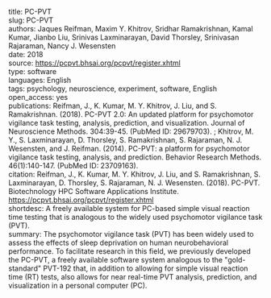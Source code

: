 title: PC-PVT  
slug: PC-PVT  
authors: Jaques Reifman, Maxim Y. Khitrov, Sridhar Ramakrishnan, Kamal Kumar, Jianbo Liu, Srinivas Laxminarayan, David Thorsley, Srinivasan Rajaraman, Nancy J. Wesensten  
date: 2018  
source: https://pcpvt.bhsai.org/pcpvt/register.xhtml  
type: software  
languages: English  
tags: psychology, neuroscience, experiment, software, English  
open_access: yes    
publications: Reifman, J., K. Kumar, M. Y. Khitrov, J. Liu, and S. Ramakrishnan. (2018). PC-PVT 2.0: An updated platform for psychomotor vigilance task testing, analysis, prediction, and visualization. Journal of Neuroscience Methods. 304:39-45. (PubMed ID: 29679703). ; Khitrov, M. Y., S. Laxminarayan, D. Thorsley, S. Ramakrishnan, S. Rajaraman, N. J. Wesensten, and J. Reifman. (2014). PC-PVT: a platform for psychomotor vigilance task testing, analysis, and prediction. Behavior Research Methods. 46(1):140-147. (PubMed ID: 23709163).  
citation: Reifman, J., K. Kumar, M. Y. Khitrov, J. Liu, and S. Ramakrishnan, S. Laxminarayan, D. Thorsley, S. Rajaraman, N. J. Wesensten. (2018). PC-PVT. Biotechnology HPC Software Applications Institute. https://pcpvt.bhsai.org/pcpvt/register.xhtml  
shortdesc: A freely available system for PC-based simple visual reaction time testing that is analogous to the widely used psychomotor vigilance task (PVT).  
summary: The psychomotor vigilance task (PVT) has been widely used to assess the effects of sleep deprivation on human neurobehavioral performance. To facilitate research in this field, we previously developed the PC-PVT, a freely available software system analogous to the "gold-standard" PVT-192 that, in addition to allowing for simple visual reaction time (RT) tests, also allows for near real-time PVT analysis, prediction, and visualization in a personal computer (PC).
